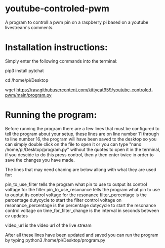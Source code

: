 # youtube-controled-pwm
A program to controll a pwm pin on a raspberry pi based on a youtube livestream's comments

# Installation instructions:
Simply enter the following commands into the terminal:

pip3 install pytchat

cd /home/pi/Desktop

wget https://raw.githubusercontent.com/kittycat959/youtube-controled-pwm/main/program.py

# Running the program:
Before running the program there are a few lines that must be configured to tell the program about your setup, these lines are on line number 11 through to line number 16, the program will have been saved to the desktop so you can simply double click on the file to open it or you can type "nano /home/pi/Desktop/program.py" without the quotes to open it in the terminal, if you descide to do this press control, then y then enter twice in order to save the changes you have made.

The lines that may need chaning are below allong with what they are used for:

pin_to_use_filter tells the program what pin to use to output its control voltage for the filter
pin_to_use_resonance tells the program what pin to use to ouptut its control voltage for the resonance
filter_percentage is the percentage dutycycle to start the filter control voltage on
resonance_percentage is the percentage dutycycle to start the resonance control voltage on
time_for_filter_change is the interval in seconds between cv updates

video_url is the video url of the live stream

After all these lines have been updated and saved you can run the program by typing python3 /home/pi/Desktop/program.py
